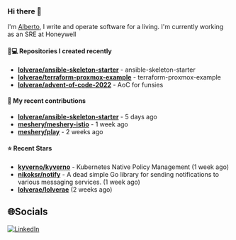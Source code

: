 ### Hi there 👋

I'm [Alberto](https://albertolvera.com), I write and operate software for a living. I'm currently working as an SRE at Honeywell

#### 👨💻 Repositories I created recently
- **[lolverae/ansible-skeleton-starter](https://github.com/lolverae/ansible-skeleton-starter)** - ansible-skeleton-starter
- **[lolverae/terraform-proxmox-example](https://github.com/lolverae/terraform-proxmox-example)** - terraform-proxmox-example
- **[lolverae/advent-of-code-2022](https://github.com/lolverae/advent-of-code-2022)** - AoC for funsies

#### 🚀 My recent contributions
- **[lolverae/ansible-skeleton-starter](https://github.com/lolverae/ansible-skeleton-starter)** - 5 days ago
- **[meshery/meshery-istio](https://github.com/meshery/meshery-istio)** - 1 week ago
- **[meshery/play](https://github.com/meshery/play)** - 2 weeks ago

#### ⭐ Recent Stars
- **[kyverno/kyverno](https://github.com/kyverno/kyverno)** - Kubernetes Native Policy Management (1 week ago)
- **[nikoksr/notify](https://github.com/nikoksr/notify)** - A dead simple Go library for sending notifications to various messaging services. (1 week ago)
- **[lolverae/lolverae](https://github.com/lolverae/lolverae)** (2 weeks ago)

## 🌐Socials
[![LinkedIn](https://img.shields.io/badge/LinkedIn-%230077B5.svg?logo=linkedin&logoColor=white)](https://www.linkedin.com/in/luis-alberto-olvera/)
